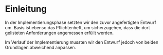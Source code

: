 # Einleitung

In der Implementierungsphase setzten wir den zuvor angefertigten Entwurf um.
Basis ist ebenso das Pflichtenheft, um sicherzugehen, dass die dort gelisteten Anforderungen angemessen erfüllt werden.

Im Verlauf der Implementierung mussten wir den Entwurf jedoch von beiden Grundlagen abweichend anpassen.
